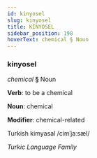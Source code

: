 ```yaml
---
id: kinyosel
slug: kinyosel
title: KİNYOSEL
sidebar_position: 198
hoverText: chemical § Noun
---
```


### kinyosel

*chemical* **§** Noun

**Verb**: to be a chemical

**Noun**: chemical

**Modifier**: chemical-related

Turkish kimyasal /cimˈjaːsæl/

*Turkic Language Family*